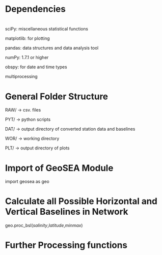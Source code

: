 #
# Dependencies
#

sciPy: miscellaneous statistical functions

matplotlib: for plotting

pandas: data structures and data analysis tool

numPy: 1.7.1 or higher

obspy: for date and time types

multiprocessing



# General Folder Structure

RAW/    -> csv. files 

PYT/ -> python scripts

DAT/   -> output directory of converted station data and baselines

WOR/ -> working directory

PLT/  -> output directory of plots

# Import of GeoSEA Module

import geosea as geo

# Calculate all Possible Horizontal and Vertical Baselines in Network

geo.proc_bsl(*salinity*,*latitude*,*minmax*)

# Further Processing functions



